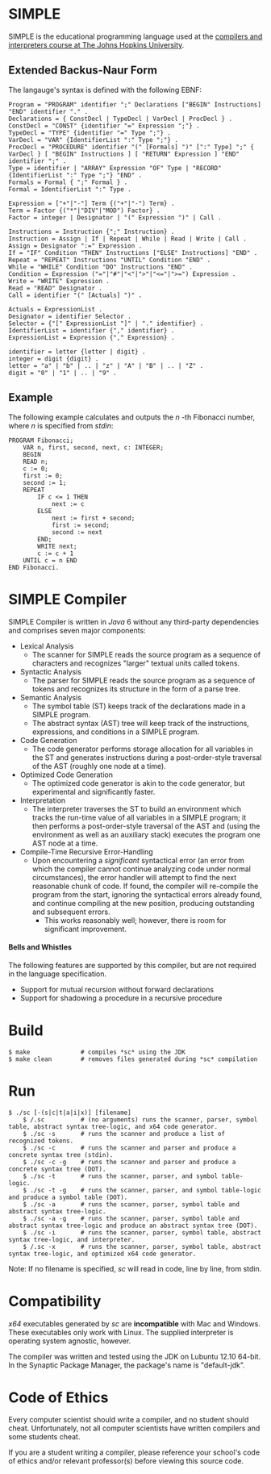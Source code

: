 # SIMPLE
SIMPLE is the educational programming language used at the [compilers and interpreters course at The Johns Hopkins University](http://gaming.jhu.edu/~phf/2013/spring/cs328/).

## Extended Backus-Naur Form
The langauge's syntax is defined with the following EBNF:

	Program = "PROGRAM" identifier ";" Declarations ["BEGIN" Instructions] "END" identifier "." .
	Declarations = { ConstDecl | TypeDecl | VarDecl | ProcDecl } .
	ConstDecl = "CONST" {identifier "=" Expression ";"} .
	TypeDecl = "TYPE" {identifier "=" Type ";"} .
	VarDecl = "VAR" {IdentifierList ":" Type ";"} .
	ProcDecl = "PROCEDURE" identifier "(" [Formals] ")" [":" Type] ";" { VarDecl } [ "BEGIN" Instructions ] [ "RETURN" Expression ] "END" identifier ";" .
	Type = identifier | "ARRAY" Expression "OF" Type | "RECORD" {IdentifierList ":" Type ";"} "END" .
	Formals = Formal { ";" Formal } .
	Formal = IdentifierList ":" Type .

	Expression = ["+"|"-"] Term {("+"|"-") Term} .
	Term = Factor {("*"|"DIV"|"MOD") Factor} .
	Factor = integer | Designator | "(" Expression ")" | Call .

	Instructions = Instruction {";" Instruction} .
	Instruction = Assign | If | Repeat | While | Read | Write | Call .
	Assign = Designator ":=" Expression .
	If = "IF" Condition "THEN" Instructions ["ELSE" Instructions] "END" .
	Repeat = "REPEAT" Instructions "UNTIL" Condition "END" .
	While = "WHILE" Condition "DO" Instructions "END" .
	Condition = Expression ("="|"#"|"<"|">"|"<="|">=") Expression .
	Write = "WRITE" Expression .
	Read = "READ" Designator .
	Call = identifier "(" [Actuals] ")" .

	Actuals = ExpressionList .
	Designator = identifier Selector .
	Selector = {"[" ExpressionList "]" | "." identifier} .
	IdentifierList = identifier {"," identifier} .
	ExpressionList = Expression {"," Expression} .

	identifier = letter {letter | digit} .
	integer = digit {digit} .
	letter = "a" | "b" | .. | "z" | "A" | "B" | .. | "Z" .
	digit = "0" | "1" | .. | "9" .

## Example

The following example calculates and outputs the *n* -th Fibonacci number, where *n* is specified from *stdin*:

	PROGRAM Fibonacci;
		VAR n, first, second, next, c: INTEGER;
		BEGIN
		READ n;
  		c := 0;
  		first := 0;
  		second := 1;
  		REPEAT
    		IF c <= 1 THEN
      			next := c
    		ELSE
      			next := first + second;
      			first := second;
      			second := next
    		END;
    		WRITE next;
    		c := c + 1
  		UNTIL c = n END
	END Fibonacci.


# SIMPLE Compiler
SIMPLE Compiler is written in *Java* 6 without any third-party dependencies and comprises seven major components:

* Lexical Analysis
	* The scanner for SIMPLE reads the source program as a sequence of characters and recognizes "larger" textual units called tokens.
* Syntactic Analysis
	* The parser for SIMPLE reads the source program as a sequence of tokens and recognizes its structure in the form of a parse tree.
* Semantic Analysis
	* The symbol table (ST) keeps track of the declarations made in a SIMPLE program.
	* The abstract syntax (AST) tree will keep track of the instructions, expressions, and conditions in a SIMPLE program. 
* Code Generation
	* The code generator performs storage allocation for all variables in the ST and generates instructions during a post-order-style traversal of the AST (roughly one node at a time).
* Optimized Code Generation
	* The optimized code generator is akin to the code generator, but experimental and significantly faster.
* Interpretation
	* The interpreter traverses the ST to build an environment which tracks the run-time value of all variables in a SIMPLE program; it then performs a post-order-style traversal of the AST and (using the environment as well as an auxiliary stack) executes the program one AST node at a time.
* Compile-Time Recursive Error-Handling
	* Upon encountering a *significant* syntactical error (an error from which the compiler cannot continue analyzing code under normal circumstances), the error handler will attempt to find the next reasonable chunk of code. If found, the compiler will re-compile the program from the start, ignoring the syntactical errors already found, and continue compiling at the new position, producing outstanding and subsequent errors.
		* This works reasonably well; however, there is room for significant improvement.

#### Bells and Whistles

The following features are supported by this compiler, but are not required in the language specification.

* Support for mutual recursion without forward declarations
* Support for shadowing a procedure in a recursive procedure

# Build
	$ make 				# compiles *sc* using the JDK
	$ make clean 		# removes files generated during *sc* compilation
# Run
	$ ./sc [-(s|c|t|a|i|x)] [filename]
		$ /.sc 			# (no arguments) runs the scanner, parser, symbol table, abstract syntax tree-logic, and x64 code generator.
		$ ./sc -s 		# runs the scanner and produce a list of recognized tokens.
		$ ./sc -c 		# runs the scanner and parser and produce a concrete syntax tree (stdin).
		$ ./sc -c -g 	# runs the scanner and parser and produce a concrete syntax tree (DOT).
		$ ./sc -t 		# runs the scanner, parser, and symbol table-logic.
		$ ./sc -t -g 	# runs the scanner, parser, and symbol table-logic and produce a symbol table (DOT).
		$ ./sc -a 		# runs the scanner, parser, symbol table and abstract syntax tree-logic.
	 	$ ./sc -a -g 	# runs the scanner, parser, symbol table and abstract syntax tree-logic and produce an abstract syntax tree (DOT).
		$ ./sc -i 		# runs the scanner, parser, symbol table, abstract syntax tree-logic, and interpreter.
		$ /.sc -x 		# runs the scanner, parser, symbol table, abstract syntax tree-logic, and optimized x64 code generator.

Note: If no filename is specified, *sc* will read in code, line by line, from stdin.

# Compatibility
*x64* executables generated by *sc* are **incompatible** with Mac and Windows.  These executables only work with Linux.  The supplied interpreter is operating system agnostic, however.

The compiler was written and tested using the JDK on Lubuntu 12.10 64-bit.  In the Synaptic Package Manager, the package's name is "default-jdk".

# Code of Ethics
Every computer scientist should write a compiler, and no student should cheat.  Unfortunately, not all computer scientists have written compilers and some students cheat. 

If you are a student writing a compiler, please reference your school's code of ethics and/or relevant professor(s) before viewing this source code.
